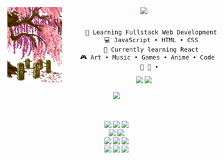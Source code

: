 <div align="center">
<img src="https://github.com/juliaisasti/juliaisasti/blob/main/img.gif" width="25%" align="left" />
<img src="https://readme-typing-svg.demolab.com?font=Fira+Code&pause=1000&color=F7A1EC&random=false&width=435&lines=Hi!+I'm+Julia+Isasti+%E2%98%86+%EF%BD%9E('%E2%96%BD%5E%E4%BA%BA)" width=50%/>
<br><br>
<pre>
    💼 Learning Fullstack Web Development
    💻 JavaScript • HTML • CSS
    📖 Currently learning React
    🎮 Art • Music • Games • Anime • Code  
    🐾 🐰 • 
</pre>
    <a href="https://twitter.com/juliaisasti/"><img src="https://img.shields.io/twitter/url?url=https%3A%2F%2Ftwitter.com%2Fjuliaisasti&style=for-the-badge&logo=twitter&logoColor=ffb6c1&labelColor=ffe2e6&color=ffe2e6"/></a> <img src="https://img.shields.io/badge/LinkedIn-0077B5?style=for-the-badge&logo=linkedin&logoColor=ffb6c1&labelColor=ffe2e6&color=ffe2e6"/>
<br><br>
<img src="https://raw.githubusercontent.com/innng/innng/master/assets/kyubey.gif" height="40" />
<br><br><br>


<p align="center">
    <img src="https://img.shields.io/badge/javascript%20-%23323330.svg?&style=for-the-badge&logo=javascript&logoColor=%23F7DF1E"/> <img src="https://img.shields.io/badge/html5%20-%23E34F26.svg?&style=for-the-badge&logo=html5&logoColor=white"/> <img src="https://img.shields.io/badge/css3%20-%231572B6.svg?&style=for-the-badge&logo=css3&logoColor=white"/><br>
 <img src="https://img.shields.io/badge/node.js%20-%2343853D.svg?&style=for-the-badge&logo=node.js&logoColor=white"/> <img src="https://img.shields.io/badge/Express.js-404D59?style=for-the-badge"/> <br>
  	<img src="https://img.shields.io/badge/PostgreSQL-316192?style=for-the-badge&logo=postgresql&logoColor=white"/> <img src="https://img.shields.io/badge/MongoDB-4EA94B?style=for-the-badge&logo=mongodb&logoColor=white"/> <img src=" 	https://img.shields.io/badge/sequelize-323330?style=for-the-badge&logo=sequelize&logoColor=blue"/> <br>
   <img src="https://img.shields.io/badge/Trello-0052CC?style=for-the-badge&logo=trello&logoColor=white"/> <img src="https://img.shields.io/badge/Notion-000000?style=for-the-badge&logo=notion&logoColor=white"/> <img src="https://img.shields.io/badge/git%20-%23F05033.svg?&style=for-the-badge&logo=git&logoColor=white"/>
